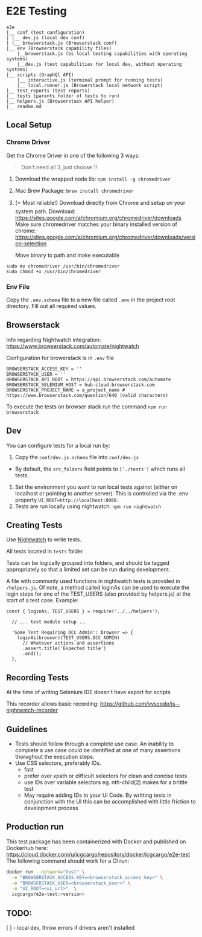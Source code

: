 # E2E Testing

```
e2e
|__ conf (test configuration)
| |__ dev.js (local dev conf)
| |__ browserstack.js (Browserstack conf)
|__ env (Browserstack capability files)
    |__browerstack.js (bs local testing capabilities with operating systems)
    |__dev.js (test capabilities for local dev, without operating systems)
|__ scripts (GraphQl API)
    |__ interactive.js (terminal prompt for running tests)
    |__ local.runner.js (Browerstack local network script)
|__ test_reports (test reports)
|__ tests (parents folder of tests to run)
|__ helpers.js (Browserstack API helper)
|__ readme.md
```

## Local Setup

### Chrome Driver

Get the Chrome Driver in one of the following 3 ways:

> Don't need all 3, just choose 1!

1. Download the wrapped node lib: `npm install -g chromedriver`
1. Mac Brew Package: `brew install chromedriver`
1. (:star: Most reliable!) Download directly from Chrome and setup on your system path.
   Download: https://sites.google.com/a/chromium.org/chromedriver/downloads
   Make sure chromedriver matches your binary installed version of chrome:
   https://sites.google.com/a/chromium.org/chromedriver/downloads/version-selection

   Move binary to path and make executable

```
sudo mv chromedriver /usr/bin/chromedriver
sudo chmod +x /usr/bin/chromedriver
```

### Env File

Copy the `.env.schema` file to a new file called `.env` in the project root directory. Fill out all required values.

## Browserstack

Info regarding Nightwatch integration: https://www.browserstack.com/automate/nightwatch

Configuration for browerstack is in `.env` file

```
BROWSERSTACK_ACCESS_KEY = ''
BROWSERSTACK_USER = ''
BROWSERSTACK_API_ROOT = https://api.browserstack.com/automate
BROWSERSTACK_SELENIUM_HOST = hub-cloud.browserstack.com
BROWSERSTACK_PROJECT_NAME = a_project_name # https://www.browserstack.com/question/640 (valid characters)
```

To execute the tests on browser stack run the command `npm run browserstack`

## Dev

You can configure tests for a local run by:

1. Copy the `conf/dev.js.schema` file into `conf/dev.js`

- By default, the `src_folders` field points to `['./tests']` which runs all tests.

1. Set the environment you want to run local tests against (either on localhost or pointing to another server). This is controlled via the .env property `UI_ROOT=http://localhost:8080`.
1. Tests are run locally using nightwatch: `npm run nightwatch`

## Creating Tests

Use [Nightwatch](http://nightwatchjs.org/api) to write tests.

All tests located in `tests` folder

Tests can be logically grouped into folders, and should be tagged appropriately so that a limited set can be run during development.

A file with commonly used functions in nightwatch tests is provided in `/helpers.js`. Of note, a method called loginAs can be used to execute the login steps for one of the TEST_USERS (also provided by helpers.js) at the start of a test case. Example:

```
const { loginAs, TEST_USERS } = require('../../helpers');

  // ... test module setup ...

  'Some Test Requiring DCC Admin': browser => {
    loginAs(browser)(TEST_USERS.DCC_ADMIN)
      // Whatever actions and assertions
      .assert.title('Expected title')
      .end();
  },
```

## Recording Tests

At the time of writing Selenium IDE doesn't have export for scripts

This recorder allows basic recording: https://github.com/vvscode/js--nightwatch-recorder

## Guidelines

- Tests should follow through a complete use case. An inability to complete a use case could be identified at one of many assertions thorughout the execution steps.
- Use CSS selectors, preferably IDs.
  - fast
  - prefer over xpath or difficult selectors for clean and concise tests
  - use IDs over variable selectors eg. nth-child(2) makes for a brittle test
  - May require adding IDs to your UI Code. By writting tests in conjunction with the UI this can be accomplished with little friction to development process

## Production run

This test package has been containerized with Docker and published on Dockerhub here: https://cloud.docker.com/u/icgcargo/repository/docker/icgcargo/e2e-test
The following command should work for a CI run:

```bash
docker run --network="host" \
  -e "BROWSERSTACK_ACCESS_KEY=<browserstack_access_key>" \
  -e "BROWSERSTACK_USER=<browserstack_user>" \
  -e "UI_ROOT=<ui_url>"  \
  icgcargo/e2e-test:<version>
```

## TODO:

[ ] - local dev, throw errors if drivers aren't installed
